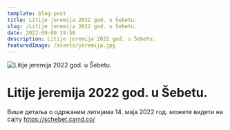 ```yaml
---
template: blog-post
title: Litije jeremija 2022 god. u Šebetu.
slug: /Litije jeremija 2022 god. u Šebetu.
date: 2022-09-09 19:58
description: Litije jeremija 2022 god. u Šebetu.
featuredImage: /assets/jeremija.jpg
---
```

![Litije jeremija 2022 god. u Šebetu.](https://shebet-selo.netlify.app/static/84cd3be6ab45a10d0b0736fa4454b221/68386/jeremija.jpg "Litije jeremija 2022 god. u Šebetu.")

# Litije jeremija 2022 god. u Šebetu.





Више детаља о одржаним литијама 14. маја 2022 год. можете видети на сајту <https://schebet.carrd.co/>